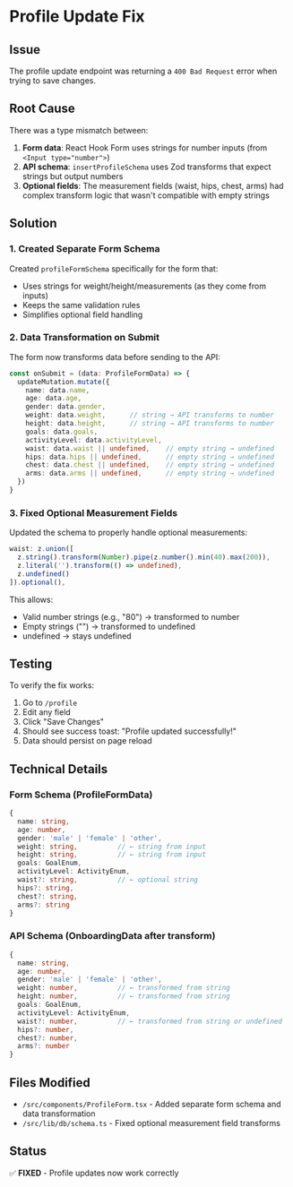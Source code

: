 # Profile Update Fix

## Issue
The profile update endpoint was returning a `400 Bad Request` error when trying to save changes.

## Root Cause
There was a type mismatch between:
1. **Form data**: React Hook Form uses strings for number inputs (from `<Input type="number">`)
2. **API schema**: `insertProfileSchema` uses Zod transforms that expect strings but output numbers
3. **Optional fields**: The measurement fields (waist, hips, chest, arms) had complex transform logic that wasn't compatible with empty strings

## Solution

### 1. Created Separate Form Schema
Created `profileFormSchema` specifically for the form that:
- Uses strings for weight/height/measurements (as they come from inputs)
- Keeps the same validation rules
- Simplifies optional field handling

### 2. Data Transformation on Submit
The form now transforms data before sending to the API:
```typescript
const onSubmit = (data: ProfileFormData) => {
  updateMutation.mutate({
    name: data.name,
    age: data.age,
    gender: data.gender,
    weight: data.weight,      // string → API transforms to number
    height: data.height,      // string → API transforms to number
    goals: data.goals,
    activityLevel: data.activityLevel,
    waist: data.waist || undefined,    // empty string → undefined
    hips: data.hips || undefined,      // empty string → undefined
    chest: data.chest || undefined,    // empty string → undefined
    arms: data.arms || undefined,      // empty string → undefined
  })
}
```

### 3. Fixed Optional Measurement Fields
Updated the schema to properly handle optional measurements:
```typescript
waist: z.union([
  z.string().transform(Number).pipe(z.number().min(40).max(200)),
  z.literal('').transform(() => undefined),
  z.undefined()
]).optional(),
```

This allows:
- Valid number strings (e.g., "80") → transformed to number
- Empty strings ("") → transformed to undefined
- undefined → stays undefined

## Testing
To verify the fix works:
1. Go to `/profile`
2. Edit any field
3. Click "Save Changes"
4. Should see success toast: "Profile updated successfully!"
5. Data should persist on page reload

## Technical Details

### Form Schema (ProfileFormData)
```typescript
{
  name: string,
  age: number,
  gender: 'male' | 'female' | 'other',
  weight: string,          // ← string from input
  height: string,          // ← string from input
  goals: GoalEnum,
  activityLevel: ActivityEnum,
  waist?: string,          // ← optional string
  hips?: string,
  chest?: string,
  arms?: string
}
```

### API Schema (OnboardingData after transform)
```typescript
{
  name: string,
  age: number,
  gender: 'male' | 'female' | 'other',
  weight: number,          // ← transformed from string
  height: number,          // ← transformed from string
  goals: GoalEnum,
  activityLevel: ActivityEnum,
  waist?: number,          // ← transformed from string or undefined
  hips?: number,
  chest?: number,
  arms?: number
}
```

## Files Modified
- `/src/components/ProfileForm.tsx` - Added separate form schema and data transformation
- `/src/lib/db/schema.ts` - Fixed optional measurement field transforms

## Status
✅ **FIXED** - Profile updates now work correctly

